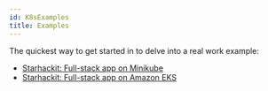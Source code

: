 ```yaml
---
id: K8sExamples
title: Examples
---
```


The quickest way to get started in to delve into a real work example:

- [Starhackit: Full-stack app on Minikube](https://github.com/grucloud/grucloud/tree/main/examples/k8s/starhackit/minikube)
- [Starhackit: Full-stack app on Amazon EKS](https://github.com/grucloud/grucloud/tree/main/examples/k8s/starhackit/aws)
